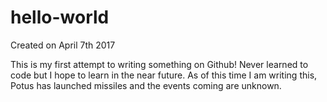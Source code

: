 # hello-world
Created on April 7th 2017

This is my first attempt to writing something on Github! Never learned to code but I hope to learn in the near future.
As of this time I am writing this, Potus has launched missiles and the events coming are unknown.
